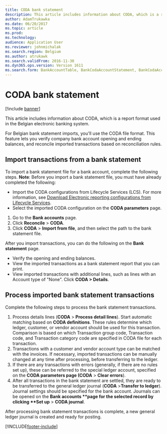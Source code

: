 ```yaml
---
title: CODA bank statement
description: This article includes information about CODA, which is a report format used in the Belgian electronic banking system.
author: AdamTrukawka
ms.date: 06/20/2017
ms.topic: article
ms.prod: 
ms.technology: 
audience: Application User
ms.reviewer: johnmichalak
ms.search.region: Belgium
ms.author: atrukawk
ms.search.validFrom: 2016-11-30
ms.dyn365.ops.version: Version 1611
ms.search.form: BankAccountTable, BankCodaAccountStatement, BankCodaAccountStatementLines, BankCodaParameters, BankCodaTrans, BankCodaTransCategory, BankCodaTransDefTable, BankCodaTransFamily
---
```


# CODA bank statement

[!include [banner](../../includes/banner.md)]

This article includes information about CODA, which is a report format used in the Belgian electronic banking system. 

For Belgian bank statement imports, you'll use the CODA file format. This feature lets you verify company bank account opening and ending balances, and reconcile imported transactions based on reconciliation rules.

## Import transactions from a bank statement
To import a bank statement file for a bank account, complete the following steps. **Note**: Before you import a bank statement file, you must have already completed the following:

-   Import the CODA configurations from Lifecycle Services (LCS). For more information, see [Download Electronic reporting configurations from Lifecycle Services](../../../fin-ops-core/dev-itpro/analytics/download-electronic-reporting-configuration-lcs.md).
-   Select the imported CODA configuration on the **CODA parameters** page.

1.  Go to the **Bank accounts** page.
2.  Click **Reconcile** &gt; **CODA**.
3.  Click **CODA** &gt; **Import from file**, and then select the path to the bank statement file.

After you import transactions, you can do the following on the **Bank statement** page.

-   Verify the opening and ending balances.
-   View the imported transactions as a bank statement report that you can print.
-   View imported transactions with additional lines, such as lines with an Account type of "None". Click **CODA &gt; Details**.

## Process imported bank statement transactions
Complete the following steps to process the bank statement transactions.

1. Process details lines (**CODA** &gt; **Process detail lines**). Start automatic matching based on **CODA definitions**. These rules determine which ledger, customer, or vendor account should be used for this transaction. Comparison is based on which Transaction group code, Transaction code, and Transaction category code are specified in CODA file for each transaction.
2. Transactions with a customer and vendor account type can be matched with the invoices. If necessary, imported transactions can be manually changed at any time after processing, before transferring to the ledger.
3. If there are any transactions with errors (generally, if there are no rules set up), these can be referred to the special ledger account, specified on the <strong>CODA parameters **page (</strong>CODA** &gt; <strong>Clear errors</strong>).
4. After all transactions in the bank statement are settled, they are ready to be transferred to the general ledger journal (<strong>CODA</strong> &gt;<strong>Transfer to ledger</strong>). Journal settings should be specified for the bank account. Journals can be opened on the <strong>Bank accounts **page for the selected record by clicking **Set up</strong> &gt; <strong>CODA journal</strong>.

After processing bank statement transactions is complete, a new general ledger journal is created and ready for posting.





[!INCLUDE[footer-include](../../../includes/footer-banner.md)]
